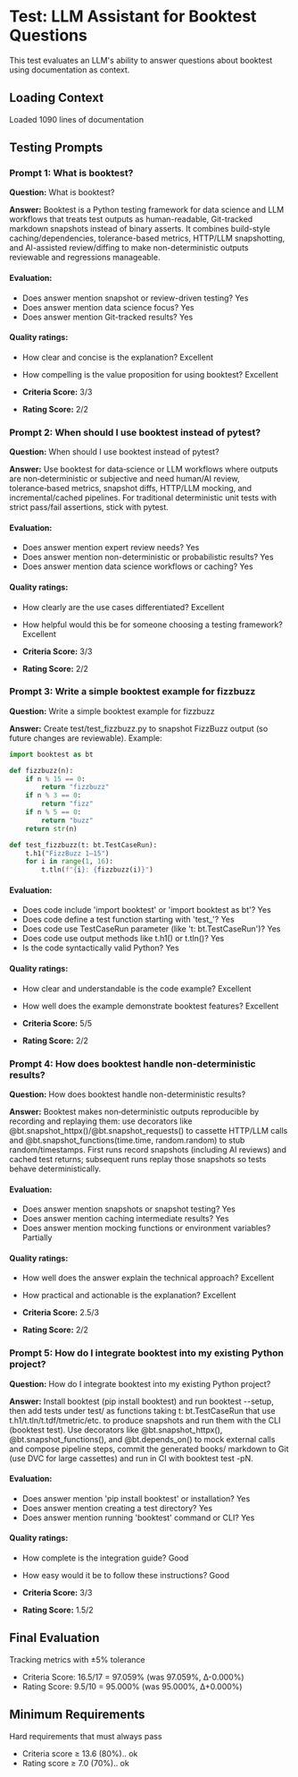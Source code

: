 # Test: LLM Assistant for Booktest Questions

This test evaluates an LLM's ability to answer questions about booktest
using documentation as context.


## Loading Context

Loaded 1090 lines of documentation


## Testing Prompts


### Prompt 1: What is booktest?

**Question:** What is booktest?

**Answer:**
Booktest is a Python testing framework for data science and LLM workflows that treats test outputs as human-readable, Git-tracked markdown snapshots instead of binary asserts. It combines build-style caching/dependencies, tolerance-based metrics, HTTP/LLM snapshotting, and AI-assisted review/diffing to make non-deterministic outputs reviewable and regressions manageable.


#### Evaluation:

 * Does answer mention snapshot or review-driven testing? Yes
 * Does answer mention data science focus? Yes
 * Does answer mention Git-tracked results? Yes

#### Quality ratings:

 * How clear and concise is the explanation? Excellent
 * How compelling is the value proposition for using booktest? Excellent

 * **Criteria Score:** 3/3
 * **Rating Score:** 2/2


### Prompt 2: When should I use booktest instead of pytest?

**Question:** When should I use booktest instead of pytest?

**Answer:**
Use booktest for data‑science or LLM workflows where outputs are non‑deterministic or subjective and need human/AI review, tolerance‑based metrics, snapshot diffs, HTTP/LLM mocking, and incremental/cached pipelines. For traditional deterministic unit tests with strict pass/fail assertions, stick with pytest.


#### Evaluation:

 * Does answer mention expert review needs? Yes
 * Does answer mention non-deterministic or probabilistic results? Yes
 * Does answer mention data science workflows or caching? Yes

#### Quality ratings:

 * How clearly are the use cases differentiated? Excellent
 * How helpful would this be for someone choosing a testing framework? Excellent

 * **Criteria Score:** 3/3
 * **Rating Score:** 2/2


### Prompt 3: Write a simple booktest example for fizzbuzz

**Question:** Write a simple booktest example for fizzbuzz

**Answer:**
Create test/test_fizzbuzz.py to snapshot FizzBuzz output (so future changes are reviewable). Example:

```python
import booktest as bt

def fizzbuzz(n):
    if n % 15 == 0:
        return "fizzbuzz"
    if n % 3 == 0:
        return "fizz"
    if n % 5 == 0:
        return "buzz"
    return str(n)

def test_fizzbuzz(t: bt.TestCaseRun):
    t.h1("FizzBuzz 1–15")
    for i in range(1, 16):
        t.tln(f"{i}: {fizzbuzz(i)}")
```


#### Evaluation:

 * Does code include 'import booktest' or 'import booktest as bt'? Yes
 * Does code define a test function starting with 'test_'? Yes
 * Does code use TestCaseRun parameter (like 't: bt.TestCaseRun')? Yes
 * Does code use output methods like t.h1() or t.tln()? Yes
 * Is the code syntactically valid Python? Yes

#### Quality ratings:

 * How clear and understandable is the code example? Excellent
 * How well does the example demonstrate booktest features? Excellent

 * **Criteria Score:** 5/5
 * **Rating Score:** 2/2


### Prompt 4: How does booktest handle non-deterministic results?

**Question:** How does booktest handle non-deterministic results?

**Answer:**
Booktest makes non‑deterministic outputs reproducible by recording and replaying them: use decorators like @bt.snapshot_httpx()/@bt.snapshot_requests() to cassette HTTP/LLM calls and @bt.snapshot_functions(time.time, random.random) to stub random/timestamps. First runs record snapshots (including AI reviews) and cached test returns; subsequent runs replay those snapshots so tests behave deterministically.


#### Evaluation:

 * Does answer mention snapshots or snapshot testing? Yes
 * Does answer mention caching intermediate results? Yes
 * Does answer mention mocking functions or environment variables? Partially

#### Quality ratings:

 * How well does the answer explain the technical approach? Excellent
 * How practical and actionable is the explanation? Excellent

 * **Criteria Score:** 2.5/3
 * **Rating Score:** 2/2


### Prompt 5: How do I integrate booktest into my existing Python project?

**Question:** How do I integrate booktest into my existing Python project?

**Answer:**
Install booktest (pip install booktest) and run booktest --setup, then add tests under test/ as functions taking t: bt.TestCaseRun that use t.h1/t.tln/t.tdf/tmetric/etc. to produce snapshots and run them with the CLI (booktest test). Use decorators like @bt.snapshot_httpx(), @bt.snapshot_functions(), and @bt.depends_on() to mock external calls and compose pipeline steps, commit the generated books/ markdown to Git (use DVC for large cassettes) and run in CI with booktest test -pN.


#### Evaluation:

 * Does answer mention 'pip install booktest' or installation? Yes
 * Does answer mention creating a test directory? Yes
 * Does answer mention running 'booktest' command or CLI? Yes

#### Quality ratings:

 * How complete is the integration guide? Good
 * How easy would it be to follow these instructions? Good

 * **Criteria Score:** 3/3
 * **Rating Score:** 1.5/2


## Final Evaluation

Tracking metrics with ±5% tolerance

 * Criteria Score: 16.5/17 = 97.059% (was 97.059%, Δ-0.000%)
 * Rating Score: 9.5/10 = 95.000% (was 95.000%, Δ+0.000%)


## Minimum Requirements

Hard requirements that must always pass

 * Criteria score ≥ 13.6 (80%).. ok
 * Rating score ≥ 7.0 (70%).. ok
